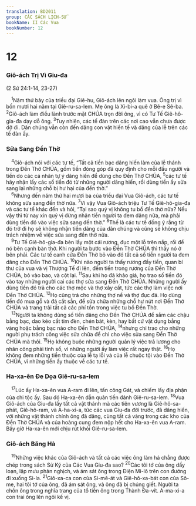 ```yaml
---
translation: BD2011
group: CÁC SÁCH LỊCH-SỬ
bookName: II Các Vua 
bookNumber: 12
---
```


<div class="title"><h1>12</h1><h3>Giô-ách Trị Vì Giu-đa</h3><p>(2 Sử 24:1-14, 23-27)</p></div>
<span class="verse 2vua_12_1"> <sup>1</sup>Năm thứ bảy của triều đại Giê-hu, Giô-ách lên ngôi làm vua. Ông trị vì bốn mươi hai năm tại Giê-ru-sa-lem. Mẹ ông là Xi-bi-a quê ở Bê-e Sê-ba. </span>
<span class="verse 2vua_12_2"><sup>2</sup>Giô-ách làm điều lành trước mặt CHÚA trọn đời ông, vì có Tư Tế Giê-hô-gia-đa dạy dỗ ông. </span>
<span class="verse 2vua_12_3"><sup>3</sup>Tuy nhiên, các tế đàn trên các nơi cao vẫn chưa được dỡ đi. Dân chúng vẫn còn đến dâng con vật hiến tế và dâng của lễ trên các tế đàn ấy.<br/></span>
<div class="title"><h3>Sửa Sang Ðền Thờ</h3></div>
<span class="verse 2vua_12_4"> <sup>4</sup>Giô-ách nói với các tư tế, “Tất cả tiền bạc dâng hiến làm của lễ thánh trong Ðền Thờ CHÚA, gồm tiền đóng góp đã quy định cho mỗi đầu người và tiền do các cá nhân tự ý dâng hiến để dùng cho Ðền Thờ CHÚA, </span>
<span class="verse 2vua_12_5"><sup>5</sup>các tư tế hãy nhận lấy các số tiền đó từ những người dâng hiến, rồi dùng tiền ấy sửa sang lại những chỗ bị hư hại của đền thờ.”<br/></span>
<span class="verse 2vua_12_6"> <sup>6</sup>Nhưng đến năm thứ hai mươi ba của triều đại Vua Giô-ách, các tư tế không sửa sang đền thờ nữa. </span>
<span class="verse 2vua_12_7"><sup>7</sup>Vì vậy Vua Giô-ách triệu Tư Tế Giê-hô-gia-đa và các tư tế khác đến và hỏi, “Tại sao quý vị không tu bổ đền thờ nữa? Nếu vậy thì từ nay xin quý vị đừng nhận tiền người ta đem dâng nữa, mà phải dùng tiền đó vào việc sửa sang đền thờ.” </span>
<span class="verse 2vua_12_8"><sup>8</sup>Thế là các tư tế đồng ý rằng từ đó trở đi họ sẽ không nhận tiền dâng của dân chúng và cũng sẽ không chịu trách nhiệm về việc sửa sang đền thờ nữa.<br/></span>
<span class="verse 2vua_12_9"> <sup>9</sup>Tư Tế Giê-hô-gia-đa bèn lấy một cái rương, đục một lỗ trên nắp, rồi để nó bên cạnh bàn thờ. Khi người ta bước vào Ðền Thờ CHÚA thì thấy nó ở bên phải. Các tư tế canh cửa Ðền Thờ bỏ vào đó tất cả số tiền người ta đem dâng cho Ðền Thờ CHÚA. </span>
<span class="verse 2vua_12_10"><sup>10</sup>Khi nào người ta thấy rương đầy tiền, quan bí thư của vua và vị Thượng Tế đi lên, đếm tiền trong rương của Ðền Thờ CHÚA, bỏ vào bao, và cột lại. </span>
<span class="verse 2vua_12_11"><sup>11</sup>Sau khi họ đã khảo giá, họ trao số tiền đó vào tay những người cai các thợ sửa sang Ðền Thờ CHÚA. Những người ấy dùng tiền đó trả cho các thợ mộc và thợ xây cất, tức các thợ làm việc nơi Ðền Thờ CHÚA. </span>
<span class="verse 2vua_12_12"><sup>12</sup>Họ cũng trả cho những thợ nề và thợ đục đá. Họ dùng tiền đó mua gỗ và đá cắt sẵn, để sửa chữa những chỗ hư nứt nơi Ðền Thờ CHÚA và trang trải tất cả các phí tổn trong việc tu bổ Ðền Thờ.<br/></span>
<span class="verse 2vua_12_13"> <sup>13</sup>Người ta không dùng số tiền dâng cho Ðền Thờ CHÚA để sắm các chậu bằng bạc, dao kéo cắt tim đèn, chén bát, kèn, hay bất cứ vật dụng bằng vàng hoặc bằng bạc nào cho Ðền Thờ CHÚA, </span>
<span class="verse 2vua_12_14"><sup>14</sup>nhưng chỉ trao cho những người phụ trách công việc sửa chữa để chi cho việc sửa sang Ðền Thờ CHÚA mà thôi. </span>
<span class="verse 2vua_12_15"><sup>15</sup>Họ không buộc những người quản lý việc trả lương cho nhân công phải tính sổ, vì những người ấy làm việc rất ngay thật. </span>
<span class="verse 2vua_12_16"><sup>16</sup>Họ không đem những tiền thuộc của lễ tạ lỗi và của lễ chuộc tội vào Ðền Thờ CHÚA, vì những tiền ấy thuộc về các tư tế.<br/></span>
<div class="title"><h3>Ha-xa-ên Ðe Dọa Giê-ru-sa-lem</h3></div>
<span class="verse 2vua_12_17"> <sup>17</sup>Lúc ấy Ha-xa-ên vua A-ram đi lên, tấn công Gát, và chiếm lấy địa phận của chi tộc ấy. Sau đó Ha-xa-ên dẫn quân tiến đánh Giê-ru-sa-lem. </span>
<span class="verse 2vua_12_18"><sup>18</sup>Vua Giô-ách của Giu-đa lấy tất cả vật thánh mà các tiên vương là Giê-hô-sa-phát, Giê-hô-ram, và A-ha-xi-a, tức các vua Giu-đa đời trước, đã dâng hiến, với những vật thánh chính ông đã dâng, cùng tất cả vàng trong các kho của Ðền Thờ CHÚA và của hoàng cung đem nộp hết cho Ha-xa-ên vua A-ram. Bấy giờ Ha-xa-ên mới chịu rút khỏi Giê-ru-sa-lem.<br/></span>
<div class="title"><h3>Giô-ách Băng Hà</h3></div>
<span class="verse 2vua_12_19"> <sup>19</sup>Những việc khác của Giô-ách và tất cả các việc ông làm há chẳng được chép trong sách Sử Ký của Các Vua Giu-đa sao? </span>
<span class="verse 2vua_12_20"><sup>20</sup>Các tôi tớ của ông dấy loạn, lập mưu phản nghịch, và ám sát ông trong Ðiện Mi-lô trên con đường đi xuống Si-la. </span>
<span class="verse 2vua_12_21"><sup>21</sup>Giô-xa-ca con của Si-mê-át và Giê-hô-xa-bát con của Sô-me, hai tôi tớ của ông, đã ám sát ông, và ông đã bị chúng giết. Người ta chôn ông trong nghĩa trang của tổ tiên ông trong Thành Ða-vít. A-ma-xi-a con trai ông lên ngôi kế vị.<br/></span>
